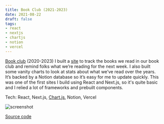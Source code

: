 ```yaml
---
title: Book Club (2021-2023)
date: 2021-08-22
draft: false
tags:
- react
- nextjs
- chartjs
- notion
- vercel
---
```


[Book club](https://our-book-club.vercel.app/) (2020-2023)
I built a [site](https://our-book-club.vercel.app/) to track the books we read in our book club and remind folks what we’re reading for the next week.
I also built some vanity charts to look at stats about what we’ve read over the years.
It’s backed by a Notion database so it’s easy for me to update quickly.
This was one of the first sites I build using React and Next.js, so it's quite basic and I relied a lot of frameworks and prebuilt components.

Tech: React, Next.js, [Chart.js](https://www.chartjs.org/), Notion, Vercel

![screenshot](/img/projects/book-club.png)

[Source code](https://github.com/danielcorin/book_club/)
